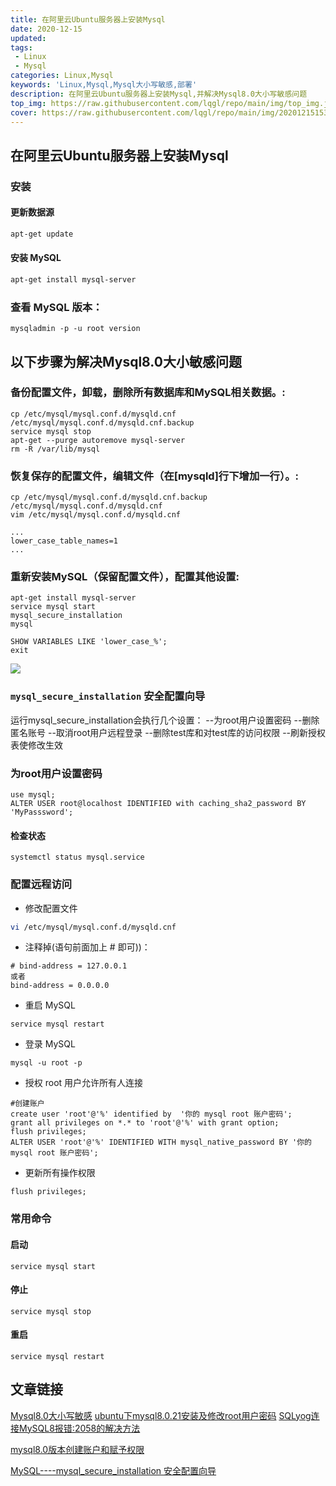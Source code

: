 ```yaml
---
title: 在阿里云Ubuntu服务器上安装Mysql
date: 2020-12-15
updated:
tags:
 - Linux
 - Mysql
categories: Linux,Mysql
keywords: 'Linux,Mysql,Mysql大小写敏感,部署'
description: 在阿里云Ubuntu服务器上安装Mysql,并解决Mysql8.0大小写敏感问题
top_img: https://raw.githubusercontent.com/lqgl/repo/main/img/top_img.jpg
cover: https://raw.githubusercontent.com/lqgl/repo/main/img/20201215153818.png
---
```

## 在阿里云Ubuntu服务器上安装Mysql

### 安装

#### 更新数据源
```bash
apt-get update
```
#### 安装 MySQL
```bash
apt-get install mysql-server
```
### 查看 MySQL 版本：
```
mysqladmin -p -u root version
```
## 以下步骤为解决Mysql8.0大小敏感问题
### 备份配置文件，卸载，删除所有数据库和MySQL相关数据。:
```
cp /etc/mysql/mysql.conf.d/mysqld.cnf /etc/mysql/mysql.conf.d/mysqld.cnf.backup
service mysql stop
apt-get --purge autoremove mysql-server
rm -R /var/lib/mysql
```
### 恢复保存的配置文件，编辑文件（在[mysqld]行下增加一行）。:
```
cp /etc/mysql/mysql.conf.d/mysqld.cnf.backup /etc/mysql/mysql.conf.d/mysqld.cnf
vim /etc/mysql/mysql.conf.d/mysqld.cnf

...
lower_case_table_names=1
...
```
### 重新安装MySQL（保留配置文件），配置其他设置:
```
apt-get install mysql-server
service mysql start
mysql_secure_installation
mysql

SHOW VARIABLES LIKE 'lower_case_%';
exit
```
![](https://raw.githubusercontent.com/lqgl/repo/main/img/20201215130757.png)
### `mysql_secure_installation` 安全配置向导
运行mysql_secure_installation会执行几个设置：
--为root用户设置密码
--删除匿名账号
--取消root用户远程登录
--删除test库和对test库的访问权限
--刷新授权表使修改生效

### 为root用户设置密码
```
use mysql;
ALTER USER root@localhost IDENTIFIED with caching_sha2_password BY 'MyPasssword';
```

#### 检查状态
```
systemctl status mysql.service
```
### 配置远程访问
* 修改配置文件
```bash
vi /etc/mysql/mysql.conf.d/mysqld.cnf
```
* 注释掉(语句前面加上 # 即可))：
```
# bind-address = 127.0.0.1
或者
bind-address = 0.0.0.0
```
* 重启 MySQL
```
service mysql restart
```
* 登录 MySQL
```
mysql -u root -p
```
* 授权 root 用户允许所有人连接
```
#创建账户
create user 'root'@'%' identified by  '你的 mysql root 账户密码';
grant all privileges on *.* to 'root'@'%' with grant option;
flush privileges;
ALTER USER 'root'@'%' IDENTIFIED WITH mysql_native_password BY '你的 mysql root 账户密码';
```
* 更新所有操作权限
```
flush privileges;
```
### 常用命令
#### 启动
```
service mysql start
```
#### 停止
```
service mysql stop
```
#### 重启
```
service mysql restart
```

## 文章链接
[Mysql8.0大小写敏感](https://stackoverflow.com/questions/53103588/lower-case-table-names-1-on-ubuntu-18-04-doesnt-let-mysql-to-start/53175727#53175727)
[ubuntu下mysql8.0.21安装及修改root用户密码](https://blog.csdn.net/crazy_zh/article/details/109164552)
[SQLyog连接MySQL8报错:2058的解决方法](https://www.cnblogs.com/chengmi/p/12403761.html)

[mysql8.0版本创建账户和赋予权限](https://blog.csdn.net/shenhonglei1234/article/details/84786443?utm_medium=distribute.pc_relevant_t0.none-task-blog-BlogCommendFromBaidu-1.control&depth_1-utm_source=distribute.pc_relevant_t0.none-task-blog-BlogCommendFromBaidu-1.control)

[MySQL----mysql_secure_installation 安全配置向导](https://blog.csdn.net/qq_32786873/article/details/78846008)